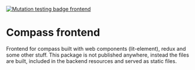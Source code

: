 
[![Mutation testing badge frontend](https://img.shields.io/endpoint?style=flat&url=https%3A%2F%2Fbadge-api.stryker-mutator.io%2Fgithub.com%2Fhugo-vrijswijk%2Fcompass%2Fmaster%3Fmodule%3Dfrontend)](https://dashboard.stryker-mutator.io/reports/github.com/hugo-vrijswijk/compass/master?module=frontend)

# Compass frontend

Frontend for compass built with web components (lit-element), redux and some other stuff. This package is not published anywhere, instead the files are built, included in the backend resources and served as static files.
